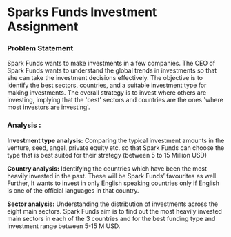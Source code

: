 # Sparks Funds Investment Assignment

### Problem Statement
Spark Funds wants to make investments in a few companies. The CEO of Spark Funds wants to understand the global trends in investments so that she can take the investment decisions effectively.
The objective is to identify the best sectors, countries, and a suitable investment type for making investments. The overall strategy is to invest where others are investing, implying that the 'best' sectors and countries are the ones 'where most investors are investing'.

### Analysis :
**Investment type analysis:** Comparing the typical investment amounts in the venture, seed, angel, private equity etc. so that Spark Funds can choose the type that is best suited for their strategy (between 5 to 15 Million USD)

**Country analysis:** Identifying the countries which have been the most heavily invested in the past. These will be Spark Funds’ favourites as well. Further, It wants to invest in only English speaking countries only if  English is one of the official languages in that country.

**Sector analysis:** Understanding the distribution of investments across the eight main sectors. Spark Funds aim is to find out the most heavily invested main sectors in each of the 3 countries and for the best funding type and investment range between 5-15 M USD.
